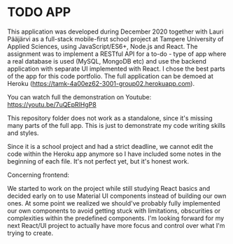 # TODO APP

This application was developed during December 2020 together with Lauri Pääjärvi as a full-stack mobile-first school project at Tampere University of Applied Sciences, using JavaScript/ES6+, Node.js and React. The assignment was to implement a RESTful API for a to-do - type of app where a real database is used (MySQL, MongoDB etc) and use the backend application with separate UI implemented with React. I chose the best parts of the app for this code portfolio. The full application can be demoed at Heroku (https://tamk-4a00ez62-3001-group02.herokuapp.com).

You can watch full the demonstration on Youtube: https://youtu.be/7uQEpRlHgP8 

This repository folder does not work as a standalone, since it's missing many parts of the full app. This is just to demonstrate my code writing skills and styles.

Since it is a school project and had a strict deadline, we cannot edit the code within the Heroku app anymore so I have included some notes in the beginning of each file. It's not perfect yet, but it's honest work.

Concerning frontend:

We started to work on the project while still studying React basics and decided early on to use Material UI components instead of building our own ones. At some point we realized we should've probably fully implemented our own components to avoid getting stuck with limitations, obscurities or complexities within the predefined components. I'm looking forward for my next React/UI project to actually have more focus and control over what I'm trying to create.

